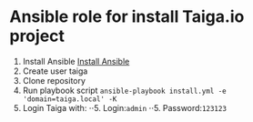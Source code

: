 # Ansible role for install Taiga.io project
1. Install Ansible [Install Ansible](http://docs.ansible.com/ansible/intro_installation.html)
2. Create user taiga
3. Clone repository
4. Run playbook script
`ansible-playbook install.yml -e 'domain=taiga.local' -K`
5. Login Taiga with:
⋅⋅5. Login:`admin`
⋅⋅5. Password:`123123`